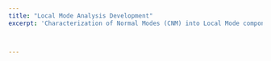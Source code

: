 ```yaml
---
title: "Local Mode Analysis Development"
excerpt: 'Characterization of Normal Modes (CNM) into Local Mode components <img src="https://jantoniosantiz.github.io/jrodriguezantonio.github.io/images/Cr-S1-HIE-1.png" width="200" alt="CNM" />'



---
```


